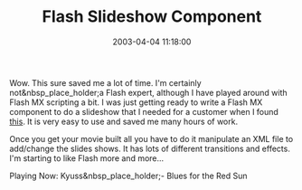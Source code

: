 ﻿---
layout: post
title: "Flash Slideshow Component"
comments: false
date: 2003-04-04 11:18:00
categories:
 - Technology
subtext-id: 3d348952-024f-409b-950a-5b8574141451
alias: /blog/Flash-Slideshow-Component.aspx
---


Wow. This sure saved me a lot of time. I'm certainly not&nbsp_place_holder;a Flash expert, although I have played around with Flash MX scripting a bit. I was just getting ready to write a Flash MX component to do a slideshow that I needed for a customer when I found [this](http://www.actionscript.org/tutorials/intermediate/Easy_Slideshow/index.shtml). It is very easy to use and saved me many hours of work. 

Once you get your movie built all you have to do it manipulate an XML file to add/change the slides shows. It has lots of different transitions and effects. I'm starting to like Flash more and more...

Playing Now: Kyuss&nbsp_place_holder;- Blues for the Red Sun
